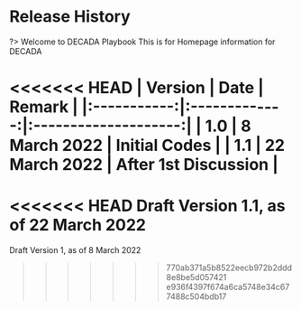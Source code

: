 # Release History

?> Welcome to DECADA Playbook
This is for Homepage information for DECADA 

<<<<<<< HEAD
| **Version** | **Date**      | **Remark**           |
|:-----------:|:-------------:|:--------------------:|
| 1.0         | 8 March 2022  | Initial Codes        |
| 1.1         | 22 March 2022 | After 1st Discussion |
=======
<<<<<<< HEAD
Draft Version 1.1, as of 22 March 2022
=======
Draft Version 1, as of 8 March 2022
>>>>>>> 770ab371a5b8522eecb972b2ddd8e8be5d057421
>>>>>>> e936f4397f674a6ca5748e34c677488c504bdb17

<!--
<<<<<<< HEAD
Draft Version 1.1, as of 22 March 2022
=======
Draft Version 1, as of 8 March 2022
>>>>>>> 770ab371a5b8522eecb972b2ddd8e8be5d057421
-->



